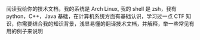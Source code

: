 阅读我给你的技术文档，我的系统是 Arch Linux, 我的 shell 是 zsh，我有 python，C++，Java 基础，在计算机系统方面有基础认识，学习过一点 CTF 知识，你需要结合我的知识背景，浅显易懂的翻译技术文档，并解释，举一些常见有用的例子来说明
